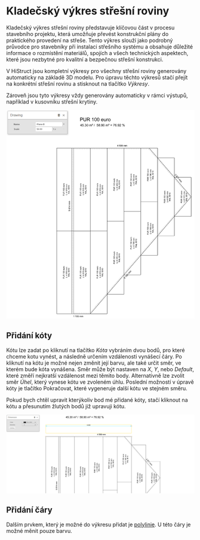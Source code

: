 # Kladečský výkres střešní roviny

Kladečský výkres střešní roviny představuje klíčovou část v procesu stavebního projektu, která umožňuje převést konstrukční plány do praktického provedení na střeše. Tento výkres slouží jako podrobný průvodce pro stavebníky při instalaci střešního systému a obsahuje důležité informace o rozmístění materiálů, spojích a všech technických aspektech, které jsou nezbytné pro kvalitní a bezpečnou střešní konstrukci. 

V HiStruct jsou kompletní výkresy pro všechny střešní roviny generovány automaticky na základě 3D modelu. Pro úpravu těchto výkresů stačí přejít na konkrétní střešní rovinu a stisknout na tlačítko *Výkresy*.

Zároveň jsou tyto výkresy vždy generovány automaticky v rámci výstupů, například v kusovníku střešní krytiny.


![Alt text](img/drawingsRoofTilling.png)

## Přidání kóty

Kótu lze zadat po kliknutí na tlačítko *Kóta* vybráním dvou bodů, pro které chceme kotu vynést, a následně určením vzdálenosti vynášecí čáry. Po kliknutí na kótu je možné nejen změnit její barvu, ale také určit směr, ve kterém bude kóta vynášena. Směr může být nastaven na *X*, *Y*, nebo *Default*, které změří nejkratší vzdálenost mezi těmito body. Alternativně lze zvolit směr *Úhel*, který vynese kótu ve zvoleném úhlu. Poslední možností v úpravě kóty je tlačítko Pokračovat, které vygeneruje další kótu ve stejném směru.

Pokud bych chtěl upravit kterýkoliv bod mé přidané kóty, stačí kliknout na kótu a přesunutím žlutých bodů již upravuji kótu.

![Alt text](img/drawingsDimensionsProperties.png)

## Přidání čáry

Dalším prvkem, který je možné do výkresu přidat je [polylinie](..\instructor-roofs\insertPolyline.md). U této čáry je možné měnit pouze barvu.


